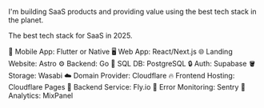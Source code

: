 I'm building SaaS products and providing value using the best tech stack in the planet.

The best tech stack for SaaS in 2025.

📱 Mobile App: Flutter or Native
🖥️ Web App: React/Next.js
🌐 Landing Website: Astro
⚙️ Backend: Go
💾 SQL DB: PostgreSQL
🔒 Auth: Supabase
🪣 Storage: Wasabi
☁️ Domain Provider: Cloudflare
🔥 Frontend Hosting: Cloudflare Pages
🎈 Backend Service: Fly.io
🐞 Error Monitoring: Sentry
📶 Analytics: MixPanel

<!--
**arvicxyz/arvicxyz** is a ✨ _special_ ✨ repository because its `README.md` (this file) appears on your GitHub profile.

Here are some ideas to get you started:

- 🔭 I’m currently working on ...
- 🌱 I’m currently learning ...
- 👯 I’m looking to collaborate on ...
- 🤔 I’m looking for help with ...
- 💬 Ask me about ...
- 📫 How to reach me: ...
- 😄 Pronouns: ...
- ⚡ Fun fact: ...
-->
